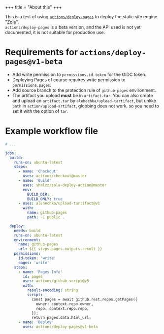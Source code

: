 +++
title = "About this"
+++

This is a test of using [`actions/deploy-pages`](https://github.com/actions/deploy-pages) to deploy the static site engine "[Zola](https://www.getzola.org/)".  
`actions/deploy-pages` is a beta version, and the API used is not yet documented, it is not suitable for production use.

<!-- more -->

# Requirements for `actions/deploy-pages@v1-beta`
- Add write permission to `permissions.id-token` for the OIDC token.
- Deploying Pages of course requires write permission to `permissions.pages`.
- Add source branch to the protection rule of `github-pages` environment.
- The artifact you upload **must** be in `artifact.tar`. You can also create and upload an `artifact.tar` by `alehechka/upload-tartifact`,  but unlike `path` in `action/upload-artifact`, globbing does not work, so you need to set it with the option of `tar`.

# Example workflow file

```yaml
# ...

jobs:
  build:
    runs-on: ubuntu-latest
    steps:
      - name: 'Checkout'
        uses: actions/checkout@master
      - name: 'Build'
        uses: shalzz/zola-deploy-action@master
        env:
          BUILD_DIR: .
          BUILD_ONLY: true
      - uses: alehechka/upload-tartifact@v1
        with:
          name: github-pages
          path: -C public .

  deploy:
    needs: build
    runs-on: ubuntu-latest
    environment:
      name: github-pages
      url: ${{ steps.pages.outputs.result }}
    permissions:
      id-token: 'write'
      pages: 'write'
    steps:
      - name: 'Pages Info'
        id: pages
        uses: actions/github-script@v5
        with:
          result-encoding: string
          script: |
            const pages = await github.rest.repos.getPages({
              owner: context.repo.owner,
              repo: context.repo.repo,
            });
            return pages.data.html_url;
      - name: 'Deploy'
        uses: actions/deploy-pages@v1-beta
```
